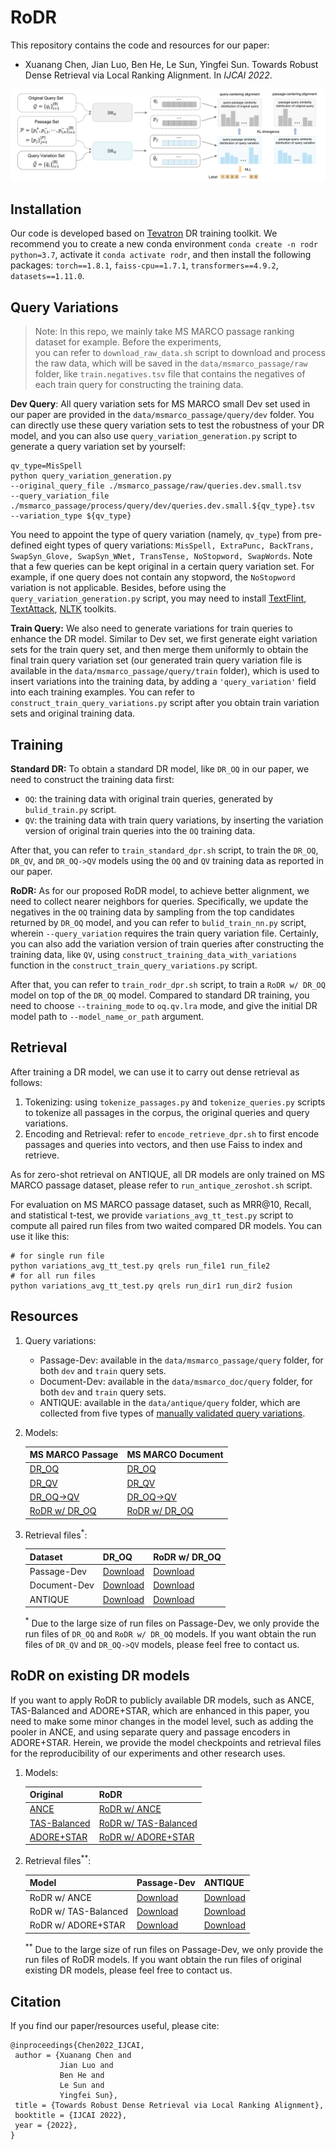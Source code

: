 # RoDR

This repository contains the code and resources for our paper:

- Xuanang Chen, Jian Luo, Ben He, Le Sun, Yingfei Sun. 
Towards Robust Dense Retrieval via Local Ranking Alignment. In *IJCAI 2022*.

![image](https://github.com/cxa-unique/RoDR/blob/main/rodr_framework.png)

## Installation
Our code is developed based on [Tevatron](https://github.com/texttron/tevatron) DR training toolkit.
We recommend you to create a new conda environment `conda create -n rodr python=3.7`, 
activate it `conda activate rodr`, and then install the following packages:
`torch==1.8.1`, `faiss-cpu==1.7.1`, `transformers==4.9.2`, `datasets==1.11.0`.

## Query Variations
> Note: In this repo, we mainly take MS MARCO passage ranking dataset for example. Before the experiments,  
> you can refer to `download_raw_data.sh` script to download and process the raw data, which will be
> saved in the `data/msmarco_passage/raw` folder, like `train.negatives.tsv` file that
> contains the negatives of each train query for constructing the training data.

**Dev Query**: All query variation sets for MS MARCO small Dev set used in our paper are provided 
in the `data/msmarco_passage/query/dev` folder. You can directly use these query variation 
sets to test the robustness of your DR model, and you can also use `query_variation_generation.py` 
script to generate a query variation set by yourself:
```
qv_type=MisSpell
python query_variation_generation.py 
--original_query_file ./msmarco_passage/raw/queries.dev.small.tsv
--query_variation_file ./msmarco_passage/process/query/dev/queries.dev.small.${qv_type}.tsv
--variation_type ${qv_type}
```
You need to appoint the type of query variation (namely, `qv_type`) from pre-defined eight types of query variations: 
`MisSpell, ExtraPunc, BackTrans, SwapSyn_Glove, SwapSyn_WNet, TransTense, NoStopword, SwapWords`.
Note that a few queries can be kept original in a certain query variation set.
For example, if one query does not contain any stopword, the `NoStopword` variation is 
not applicable. Besides, before using the `query_variation_generation.py` script, you may need to install
[TextFlint](https://github.com/textflint/textflint), 
[TextAttack](https://github.com/QData/TextAttack), 
[NLTK](https://www.nltk.org/) toolkits.

**Train Query:** We also need to generate variations for train queries to enhance the DR model.
Similar to Dev set, we first generate eight variation sets for the train query set, and then merge
them uniformly to obtain the final train query variation set (our generated train query variation file
 is available in the `data/msmarco_passage/query/train` folder), which is used to insert variations 
into the training data, by adding a `'query_variation'` field into each training examples.
You can refer to `construct_train_query_variations.py` script after you obtain train variation sets 
and original training data.

## Training
**Standard DR:** To obtain a standard DR model, like `DR_OQ` in our paper, we need to
construct the training data first:
- `OQ`: the training data with original train queries, generated by `bulid_train.py` script.
- `QV`: the training data with train query variations, by inserting the variation version 
of original train queries into the `OQ` training data.

After that, you can refer to `train_standard_dpr.sh` script, to train the 
`DR_OQ`, `DR_QV`, and `DR_OQ->QV` models using the `OQ` and `QV` training data 
as reported in our paper.

**RoDR:**
As for our proposed RoDR model, to achieve better alignment, we need to collect nearer neighbors 
for queries.
Specifically, we update the negatives in the `OQ` training data by sampling from the top 
candidates returned by `DR_OQ` model, and you can refer to `bulid_train_nn.py` script, 
wherein `--query_variation` requires the train query variation file.
Certainly, you can also add the variation version of train queries after constructing 
the training data, like `QV`, using `construct_training_data_with_variations` function in the 
`construct_train_query_variations.py` script.

After that, you can refer to `train_rodr_dpr.sh` script, to train a `RoDR w/ DR_OQ` model
on top of the `DR_OQ` model. Compared to standard DR training, you need to choose `--training_mode`
to `oq.qv.lra` mode, and give the initial DR model path to `--model_name_or_path` argument.

## Retrieval
After training a DR model, we can use it to carry out dense retrieval as follows:
1. Tokenizing: using `tokenize_passages.py` and `tokenize_queries.py` scripts to tokenize 
all passages in the corpus, the original queries and query variations.
2. Encoding and Retrieval: refer to `encode_retrieve_dpr.sh` to first encode passages and queries
into vectors, and then use Faiss to index and retrieve.

As for zero-shot retrieval on ANTIQUE, all DR models are only trained on MS MARCO passage dataset,
 please refer to `run_antique_zeroshot.sh` script.

For evaluation on MS MARCO passage dataset, such as MRR@10, Recall, and statistical t-test, we provide `variations_avg_tt_test.py` script to
compute all paired run files from two waited compared DR models.
You can use it like this: 
```
# for single run file
python variations_avg_tt_test.py qrels run_file1 run_file2
# for all run files
python variations_avg_tt_test.py qrels run_dir1 run_dir2 fusion
```

## Resources
1. Query variations: 
    * Passage-Dev: available in the `data/msmarco_passage/query` folder, for both `dev` and `train` query sets.
    * Document-Dev: available in the `data/msmarco_doc/query` folder, for both `dev` and `train` query sets.
    * ANTIQUE: available in the `data/antique/query` folder, which are collected from five types of 
    [manually validated query variations](https://github.com/Guzpenha/query_variation_generators).

2. Models:

    | MS MARCO Passage | MS MARCO Document |
    |------------|-----------|
    | [DR_OQ](https://drive.google.com/file/d/1CEV-nCY3r2-HXusquPKK8nwnUJJXD_AP/view?usp=sharing)  | [DR_OQ](https://drive.google.com/file/d/18qBHeSYlKh9RRv4xuI79NGS1-XHbcvrr/view?usp=sharing) |
    | [DR_QV](https://drive.google.com/file/d/12SZLuI4ApLEagqBF7zY-SYh7WqJ8QAy3/view?usp=sharing)  | [DR_QV](https://drive.google.com/file/d/13Ptr4hiy7tjuwiC3aK0dq29EL4oQD_Sy/view?usp=sharing) |
    | [DR_OQ->QV](https://drive.google.com/file/d/1pRINHVP566LTJp5XLr4R4M1UYiF9k_Dz/view?usp=sharing)  | [DR_OQ->QV](https://drive.google.com/file/d/1lMFDSZeiuW75BCNWbdX4bo-WCrkRpfyk/view?usp=sharing) |
    | [RoDR w/ DR_OQ](https://drive.google.com/file/d/1cW7g25y7eWg-rqlcLzZj141fiHqbnkUe/view?usp=sharing)  | [RoDR w/ DR_OQ](https://drive.google.com/file/d/1O7HRb-DU5RV-UjVl2qdL9MCfuo0iiATD/view?usp=sharing) |

3. Retrieval files<sup>*</sup>:

    | Dataset | DR_OQ | RoDR w/ DR_OQ | 
    |----------|-----|-----|
    | Passage-Dev | [Download]() | [Download]() |
    | Document-Dev | [Download]() | [Download]() |
    | ANTIQUE | [Download]() | [Download]() |
    
    <sup>*</sup> Due to the large size of run files on Passage-Dev, we only provide the run files of 
    `DR_OQ` and `RoDR w/ DR_OQ` models. If you want obtain the run files of `DR_QV` and `DR_OQ->QV` models, 
    please feel free to contact us. 

## RoDR on existing DR models
If you want to apply RoDR to publicly available DR models, such as ANCE, TAS-Balanced and ADORE+STAR, which are enhanced
in this paper, you need to make some minor changes in the model level, such as adding the pooler in ANCE, and using 
separate query and passage encoders in ADORE+STAR.
Herein, we provide the model checkpoints and retrieval files for the reproducibility of our experiments and other research uses.
1. Models:

    | Original | RoDR |
    |-----|-----|
    | [ANCE](https://drive.google.com/file/d/1tsqT5oCsnKCcQASTuPT1Qzl1RifygxlA/view?usp=sharing) | [RoDR w/ ANCE](https://drive.google.com/file/d/1CuFZcZOk2_1ZmNz728SNXnf0l3G29lGm/view?usp=sharing) |
    | [TAS-Balanced](https://huggingface.co/sebastian-hofstaetter/distilbert-dot-tas_b-b256-msmarco) | [RoDR w/ TAS-Balanced](https://drive.google.com/file/d/1MK3baDlfS0ypj_mW5ySMCBjCNhBiYNVj/view?usp=sharing) |
    | [ADORE+STAR](https://drive.google.com/file/d/1BQKpxUNnb8bSXLGQBemEOk5c_X3vyZPh/view?usp=sharing) | [RoDR w/ ADORE+STAR](https://drive.google.com/file/d/1JkguYtan1N-XTtYUtK1iX-_fXtgsU1O5/view?usp=sharing) |

2. Retrieval files<sup>**</sup>:

    | Model | Passage-Dev | ANTIQUE |
    |----------|-----|-----|
    | RoDR w/ ANCE | [Download]() | [Download]() |
    | RoDR w/ TAS-Balanced | [Download]() | [Download]() |
    | RoDR w/ ADORE+STAR | [Download]() | [Download]() |
    
    <sup>**</sup> Due to the large size of run files on Passage-Dev, we only provide the run files of RoDR models.
    If you want obtain the run files of original existing DR models, please feel free to contact us. 
    
## Citation
If you find our paper/resources useful, please cite:
```
@inproceedings{Chen2022_IJCAI,
 author = {Xuanang Chen and
           Jian Luo and
           Ben He and
           Le Sun and
           Yingfei Sun},
 title = {Towards Robust Dense Retrieval via Local Ranking Alignment},
 booktitle = {IJCAI 2022},
 year = {2022},
}
```